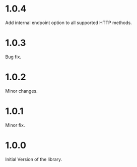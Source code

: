 # 1.0.4
Add internal endpoint option to all supported HTTP methods.

# 1.0.3
Bug fix.

# 1.0.2
Minor changes.

# 1.0.1
Minor fix.

# 1.0.0
Initial Version of the library.
